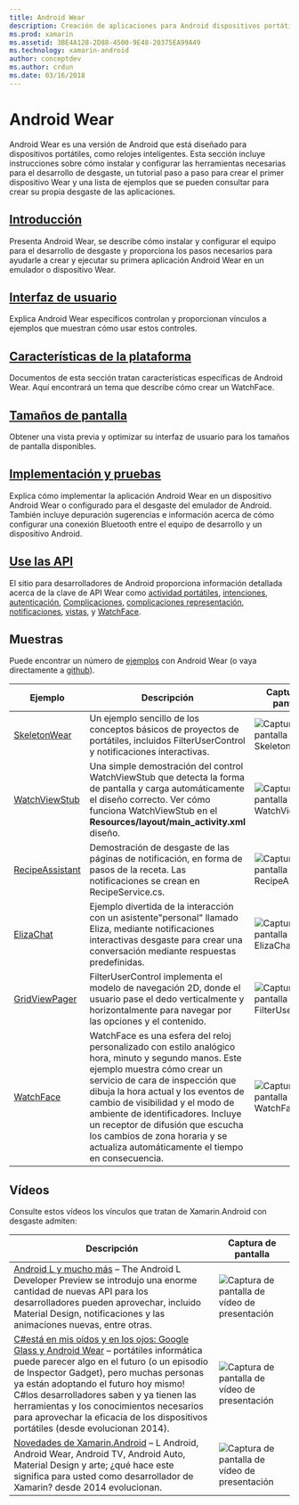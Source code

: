 ```yaml
---
title: Android Wear
description: Creación de aplicaciones para Android dispositivos portátiles.
ms.prod: xamarin
ms.assetid: 3BE4A128-2D88-4500-9E48-20375EA99A49
ms.technology: xamarin-android
author: conceptdev
ms.author: crdun
ms.date: 03/16/2018
---
```


# <a name="android-wear"></a>Android Wear

Android Wear es una versión de Android que está diseñado para dispositivos portátiles, como relojes inteligentes. Esta sección incluye instrucciones sobre cómo instalar y configurar las herramientas necesarias para el desarrollo de desgaste, un tutorial paso a paso para crear el primer dispositivo Wear y una lista de ejemplos que se pueden consultar para crear su propia desgaste de las aplicaciones.

##  <a name="getting-startedandroidwearget-startedindexmd"></a>[Introducción](~/android/wear/get-started/index.md)

Presenta Android Wear, se describe cómo instalar y configurar el equipo para el desarrollo de desgaste y proporciona los pasos necesarios para ayudarle a crear y ejecutar su primera aplicación Android Wear en un emulador o dispositivo Wear.

##  <a name="user-interfaceandroidwearuser-interfaceindexmd"></a>[Interfaz de usuario](~/android/wear/user-interface/index.md)

Explica Android Wear específicos controlan y proporcionan vínculos a ejemplos que muestran cómo usar estos controles.

##  <a name="platform-featuresandroidwearplatformindexmd"></a>[Características de la plataforma](~/android/wear/platform/index.md)

Documentos de esta sección tratan características específicas de Android Wear. Aquí encontrará un tema que describe cómo crear un WatchFace.

##  <a name="screen-sizesandroidwearscreen-sizesmd"></a>[Tamaños de pantalla](~/android/wear/screen-sizes.md)

Obtener una vista previa y optimizar su interfaz de usuario para los tamaños de pantalla disponibles.

##  <a name="deployment--testingandroidweardeploy-testindexmd"></a>[Implementación y pruebas](~/android/wear/deploy-test/index.md)

Explica cómo implementar la aplicación Android Wear en un dispositivo Android Wear o configurado para el desgaste del emulador de Android. También incluye depuración sugerencias e información acerca de cómo configurar una conexión Bluetooth entre el equipo de desarrollo y un dispositivo Android.

##  <a name="wear-apishttpsdeveloperandroidcomreferenceandroidsupportwearable"></a>[Use las API](https://developer.android.com/reference/android/support/wearable)

El sitio para desarrolladores de Android proporciona información detallada acerca de la clave de API Wear como [actividad portátiles](https://developer.android.com/reference/android/support/wearable/activity/package-summary.html), [intenciones](https://developer.android.com/reference/com/google/android/wearable/intent/package-summary.html), [autenticación](https://developer.android.com/reference/android/support/wearable/authentication/package-summary.html), [ Complicaciones](https://developer.android.com/reference/android/support/wearable/complications/package-summary.html), [complicaciones representación](https://developer.android.com/reference/android/support/wearable/complications/rendering/package-summary.html), [notificaciones](https://developer.android.com/reference/android/support/wearable/notifications/package-summary.html), [vistas](https://developer.android.com/reference/android/support/wearable/view/package-summary.html), y [WatchFace](https://developer.android.com/reference/android/support/wearable/watchface/package-summary.html).



## <a name="samples"></a>Muestras

Puede encontrar un número de [ejemplos](https://developer.xamarin.com/samples/android/Android%20Wear/) con Android Wear (o vaya directamente a [github](https://github.com/xamarin/monodroid-samples/tree/master/wear)). 

|Ejemplo|Descripción|Captura de pantalla|
|--- |--- |--- |
|[SkeletonWear](https://developer.xamarin.com/samples/SkeletonWear/)|Un ejemplo sencillo de los conceptos básicos de proyectos de portátiles, incluidos FilterUserControl y notificaciones interactivas.|![Captura de pantalla de Skeletonwear](images/skeleton.png)|
|[WatchViewStub](https://developer.xamarin.com/samples/WatchViewStub/)|Una simple demostración del control WatchViewStub que detecta la forma de pantalla y carga automáticamente el diseño correcto.  Ver cómo funciona WatchViewStub en el **Resources/layout/main_activity.xml** diseño.|![Captura de pantalla de WatchViewStub](images/watchview.png)|
|[RecipeAssistant](https://developer.xamarin.com/samples/RecipeAssistant/)|Demostración de desgaste de las páginas de notificación, en forma de pasos de la receta. Las notificaciones se crean en RecipeService.cs.|![Captura de pantalla de RecipeAssistant](images/recipeassist.png)|
|[ElizaChat](https://developer.xamarin.com/samples/ElizaChat/)|Ejemplo divertida de la interacción con un asistente"personal" llamado Eliza, mediante notificaciones interactivas desgaste para crear una conversación mediante respuestas predefinidas.|![Captura de pantalla de ElizaChat](images/eliza.png)|
|[GridViewPager](https://developer.xamarin.com/samples/GridViewPager/)|FilterUserControl implementa el modelo de navegación 2D, donde el usuario pase el dedo verticalmente y horizontalmente para navegar por las opciones y el contenido.|![Captura de pantalla de FilterUserControl](images/gridviewpager.png)|
|[WatchFace](https://developer.xamarin.com/samples/monodroid/wear/WatchFace)|WatchFace es una esfera del reloj personalizado con estilo analógico hora, minuto y segundo manos. Este ejemplo muestra cómo crear un servicio de cara de inspección que dibuja la hora actual y los eventos de cambio de visibilidad y el modo de ambiente de identificadores. Incluye un receptor de difusión que escucha los cambios de zona horaria y se actualiza automáticamente el tiempo en consecuencia.|![Captura de pantalla de WatchFace](images/gridviewpager.png)|


##  <a name="videos"></a>Vídeos

Consulte estos vídeos los vínculos que tratan de Xamarin.Android con desgaste admiten:

|Descripción|Captura de pantalla|
|--- |--- |
|[Android L y mucho más](https://blog.xamarin.com/webinar-recording-android-l-and-so-much-more/) &ndash; The Android L Developer Preview se introdujo una enorme cantidad de nuevas API para los desarrolladores pueden aprovechar, incluido Material Design, notificaciones y las animaciones nuevas, entre otras.|![Captura de pantalla de vídeo de presentación](images/video-android-l.png)|
|[C#está en mis oídos y en los ojos: Google Glass y Android Wear](https://www.youtube.com/watch?v=80H8tXByZQc) &ndash; portátiles informática puede parecer algo en el futuro (o un episodio de Inspector Gadget), pero muchas personas ya están adoptando el futuro hoy mismo! C#los desarrolladores saben y ya tienen las herramientas y los conocimientos necesarios para aprovechar la eficacia de los dispositivos portátiles (desde evolucionan 2014).|![Captura de pantalla de vídeo de presentación](images/video-eyes-ears.png)|
|[Novedades de Xamarin.Android](https://www.youtube.com/watch?v=Gpqc2XZIQfU) &ndash; L Android, Android Wear, Android TV, Android Auto, Material Design y arte; ¿qué hace este significa para usted como desarrollador de Xamarin? desde 2014 evolucionan.|![Captura de pantalla de vídeo de presentación](Images/video-whats-new.png)|


<!--

March 18
https://blog.xamarin.com/android-wear/

August 14
https://blog.xamarin.com/android-l-developer-preview-android-wear-support/

August 27
https://blog.xamarin.com/tips-for-your-first-android-wear-app/

Watch Face
https://github.com/Redth/Xamarin.Wear.WatchFace
-->
